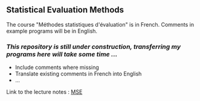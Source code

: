 ## Statistical Evaluation Methods

The course "Méthodes statistiques d'évaluation" is in French. Comments in example programs will be in English.

### *This repository is still under construction, transferring my programs here will take some time ...*

- Include comments where missing
- Translate existing comments in French into English
- ...

Link to the lecture notes : [MSE](http://evens-salies.com/2024_MSE.pdf)
